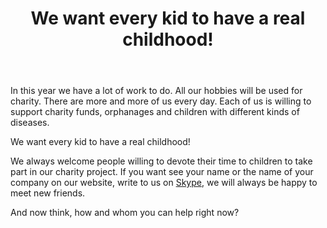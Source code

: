 ﻿---
layout: post

title: We want every kid to have a real childhood!
meta: There are more and more of us every day.
cover_img: 2018.01.21/my_photo_1.png
cover_fit: contain

category: news

lang: en
ref: lincoln_virus_news_5
---

In this year we have a lot of work to do.
All our hobbies will be used for charity.
There are more and more of us every day.
Each of us is willing to support charity funds, orphanages and children with different kinds of diseases.

We want every kid to have a real childhood!

We always welcome people willing to devote their time to children to take part in our charity project.
If you want see your name or the name of your company on our website, write to us on <a href="skype:chutkoy89?chat" target="_blank">Skype</a>, we will always be happy to meet new friends.

And now think, how and whom you can help right now?
